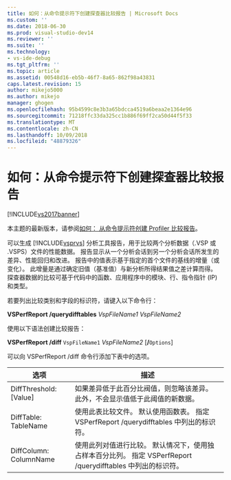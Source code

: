 ```yaml
---
title: 如何：从命令提示符下创建探查器比较报告 | Microsoft Docs
ms.custom: ''
ms.date: 2018-06-30
ms.prod: visual-studio-dev14
ms.reviewer: ''
ms.suite: ''
ms.technology:
- vs-ide-debug
ms.tgt_pltfrm: ''
ms.topic: article
ms.assetid: 00548d16-eb5b-46f7-8a65-862f98a43831
caps.latest.revision: 15
author: mikejo5000
ms.author: mikejo
manager: ghogen
ms.openlocfilehash: 95b4599c8e3b3a65bdcca4519a6beaa2e1364e96
ms.sourcegitcommit: 71218ffc33da325cc1b886f69ff2ca50d44f5f33
ms.translationtype: MT
ms.contentlocale: zh-CN
ms.lasthandoff: 10/09/2018
ms.locfileid: "48879326"
---
```

# <a name="how-to-create-a-profiler-comparison-report-from-a-command-prompt"></a>如何：从命令提示符下创建探查器比较报告
[!INCLUDE[vs2017banner](../includes/vs2017banner.md)]

本主题的最新版本，请参阅[如何： 从命令提示符创建 Profiler 比较报告](https://docs.microsoft.com/visualstudio/profiling/how-to-create-a-profiler-comparison-report-from-a-command-prompt)。  
  
可以生成 [!INCLUDE[vsprvs](../includes/vsprvs-md.md)] 分析工具报告，用于比较两个分析数据（.VSP 或 .VSPS）文件的性能数据。 报告显示从一个分析会话到另一个分析会话所发生的差异、性能回归和改进。 报告中的值表示基于指定的首个文件的基线的增量（或变化）。 此增量是通过确定旧值（基准值）与新分析所得结果值之差计算而得。 探查器数据的比较可基于代码中的函数、应用程序中的模块、行、指令指针 (IP) 和类型。  
  
 若要列出比较类别和字段的标识符，请键入以下命令行：  
  
 **VSPerfReport /querydifftables**  *VspFileName1* *VspFileName2*  
  
 使用以下语法创建比较报告：  
  
 **VSPerfReport /diff**  `VspFileName1` *VspFileName2* [**/**`Options`]  
  
 可以向 VSPerfReport /diff 命令行添加下表中的选项。  
  
|选项|描述|  
|------------|-----------------|  
|DiffThreshold:[Value]|如果差异低于此百分比阀值，则忽略该差异。 此外，不会显示值低于此阈值的新数据。|  
|DiffTable: TableName|使用此表比较文件。 默认使用函数表。 指定 VSPerfReport /querydifftables 中列出的标识符。|  
|DiffColumn: ColumnName|使用此列对值进行比较。 默认情况下，使用独占样本百分比列。 指定 VSPerfReport /querydifftables 中列出的标识符。|



